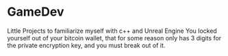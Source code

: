 # GameDev
Little Projects to familiarize myself with c++ and Unreal Engine
You locked yourself out of your bitcoin wallet, that for some reason only has 3 digits for the private encryption key,
and you must break out of it.
